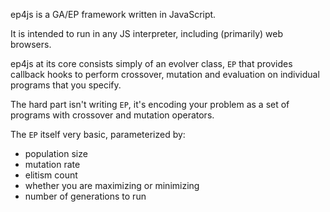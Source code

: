 ep4js is a GA/EP framework written in JavaScript.

It is intended to run in any JS interpreter, including (primarily) web browsers.

ep4js at its core consists simply of an evolver class, `EP` that provides callback hooks to perform crossover, mutation and evaluation on individual programs that you specify.

The hard part isn't writing `EP`, it's encoding your problem as a set of programs with crossover and mutation operators.

The `EP` itself very basic, parameterized by:
  * population size
  * mutation rate
  * elitism count
  * whether you are maximizing or minimizing
  * number of generations to run